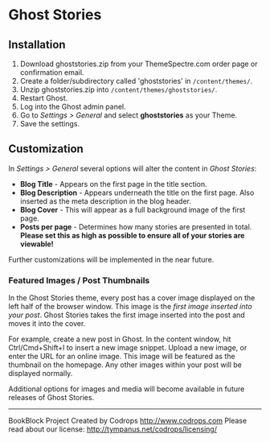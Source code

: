 # Ghost Stories

## Installation

1. Download ghoststories.zip from your ThemeSpectre.com order page or confirmation email.
2. Create a folder/subdirectory called 'ghoststories' in `/content/themes/`.
3. Unzip ghoststories.zip into `/content/themes/ghoststories/`.
4. Restart Ghost.
5. Log into the Ghost admin panel.
6. Go to *Settings > General* and select **ghoststories** as your Theme.
7. Save the settings.

## Customization

In *Settings > General* several options will alter the content in *Ghost Stories*:

* **Blog Title** - Appears on the first page in the title section.
* **Blog Description** - Appears underneath the title on the first page. Also inserted as the meta description in the blog header.
* **Blog Cover** - This will appear as a full background image of the first page.
* **Posts per page** - Determines how many stories are presented in total. **Please set this as high as possible to ensure all of your stories are viewable!**

Further customizations will be implemented in the near future.

### Featured Images / Post Thumbnails

In the Ghost Stories theme, every post has a cover image displayed on the left half of the browser window.
This image is the *first image inserted into your post*.  Ghost Stories takes the first image inserted into the post and moves it into the cover.

For example, create a new post in Ghost.
In the content window, hit Ctrl/Cmd+Shift+I to insert a new image snippet.
Upload a new image, or enter the URL for an online image.
This image will be featured as the thumbnail on the homepage. Any other images within your post will be displayed normally.

Additional options for images and media will become available in future releases of Ghost Stories.


---
BookBlock Project Created by Codrops
http://www.codrops.com
Please read about our license: http://tympanus.net/codrops/licensing/

